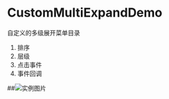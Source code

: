 # CustomMultiExpandDemo
自定义的多级展开菜单目录
1. 排序
2. 层级
3. 点击事件
4. 事件回调

##![实例图片](https://github.com/behindeye/CustomMultiExpandDemo/blob/master/capture/ic_ep.png?raw=true)

